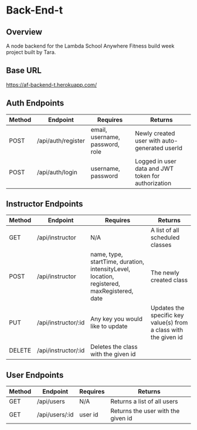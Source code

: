 # Back-End-t

## Overview
A node backend for the Lambda School Anywhere Fitness build week project built by Tara.

## Base URL
https://af-backend-t.herokuapp.com/

## Auth Endpoints
Method | Endpoint | Requires | Returns
--- | --- | --- | ---
POST | /api/auth/register | email, username, password, role | Newly created user with auto-generated userId
POST | /api/auth/login | username, password | Logged in user data and JWT token for authorization

## Instructor Endpoints
Method | Endpoint | Requires | Returns
--- | --- | --- | ---
GET | /api/instructor | N/A | A list of all scheduled classes
POST | /api/instructor | name, type, startTime, duration, intensityLevel, location, registered, maxRegistered, date | The newly created class
PUT | /api/instructor/:id | Any key you would like to update | 	Updates the specific key value(s) from a class with the given id
DELETE | /api/instructor/:id | Deletes the class with the given id

## User Endpoints
Method | Endpoint | Requires | Returns
--- | --- | --- | ---
GET | /api/users | N/A | Returns a list of all users
GET | /api/users/:id | user id | Returns the user with the given id